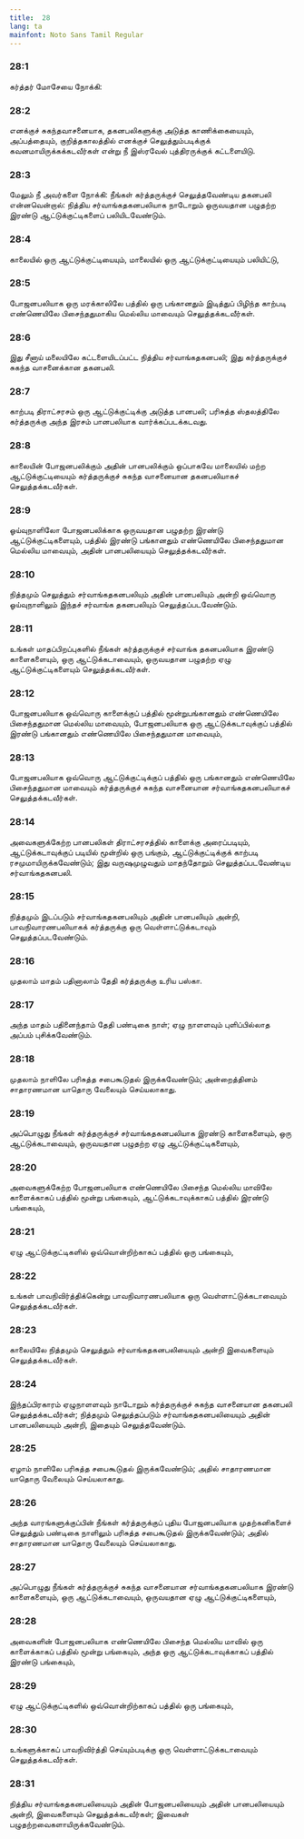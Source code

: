 ```yaml
---
title:  28
lang: ta
mainfont: Noto Sans Tamil Regular
---
```


###  28:1

கர்த்தர் மோசேயை நோக்கி:

###  28:2

எனக்குச் சுகந்தவாசனையாக, தகனபலிகளுக்கு அடுத்த காணிக்கையையும், அப்பத்தையும், குறித்தகாலத்தில் எனக்குச் செலுத்தும்படிக்குக் கவனமாயிருக்கக்கடவீர்கள் என்று நீ இஸ்ரவேல் புத்திரருக்குக் கட்டளையிடு.

###  28:3

மேலும் நீ அவர்களை நோக்கி: நீங்கள் கர்த்தருக்குச் செலுத்தவேண்டிய தகனபலி என்னவென்றால்: நித்திய சர்வாங்கதகனபலியாக நாடோறும் ஒருவயதான பழுதற்ற இரண்டு ஆட்டுக்குட்டிகளைப் பலியிடவேண்டும்.

###  28:4

காலையில் ஒரு ஆட்டுக்குட்டியையும், மாலையில் ஒரு ஆட்டுக்குட்டியையும் பலியிட்டு,

###  28:5

போஜனபலியாக ஒரு மரக்காலிலே பத்தில் ஒரு பங்கானதும் இடித்துப் பிழிந்த காற்படி எண்ணெயிலே பிசைந்ததுமாகிய மெல்லிய மாவையும் செலுத்தக்கடவீர்கள்.

###  28:6

இது சீனாய் மலையிலே கட்டளையிடப்பட்ட நித்திய சர்வாங்கதகனபலி; இது கர்த்தருக்குச் சுகந்த வாசனைக்கான தகனபலி.

###  28:7

காற்படி திராட்சரசம் ஒரு ஆட்டுக்குட்டிக்கு அடுத்த பானபலி; பரிசுத்த ஸ்தலத்திலே கர்த்தருக்கு அந்த இரசம் பானபலியாக வார்க்கப்படக்கடவது.

###  28:8

காலையின் போஜனபலிக்கும் அதின் பானபலிக்கும் ஒப்பாகவே மாலையில் மற்ற ஆட்டுக்குட்டியையும் கர்த்தருக்குச் சுகந்த வாசனையான தகனபலியாகச் செலுத்தக்கடவீர்கள்.

###  28:9

ஓய்வுநாளிலோ போஜனபலிக்காக ஒருவயதான பழுதற்ற இரண்டு ஆட்டுக்குட்டிகளையும், பத்தில் இரண்டு பங்கானதும் எண்ணெயிலே பிசைந்ததுமான மெல்லிய மாவையும், அதின் பானபலியையும் செலுத்தக்கடவீர்கள்.

###  28:10

நித்தமும் செலுத்தும் சர்வாங்கதகனபலியும் அதின் பானபலியும் அன்றி ஒவ்வொரு ஓய்வுநாளிலும் இந்தச் சர்வாங்க தகனபலியும் செலுத்தப்படவேண்டும்.

###  28:11

உங்கள் மாதப்பிறப்புகளில் நீங்கள் கர்த்தருக்குச் சர்வாங்க தகனபலியாக இரண்டு காளைகளையும், ஒரு ஆட்டுக்கடாவையும், ஒருவயதான பழுதற்ற ஏழு ஆட்டுக்குட்டிகளையும் செலுத்தக்கடவீர்கள்.

###  28:12

போஜனபலியாக ஒவ்வொரு காளைக்குப் பத்தில் மூன்றுபங்கானதும் எண்ணெயிலே பிசைந்ததுமான மெல்லிய மாவையும், போஜனபலியாக ஒரு ஆட்டுக்கடாவுக்குப் பத்தில் இரண்டு பங்கானதும் எண்ணெயிலே பிசைந்ததுமான மாவையும்,

###  28:13

போஜனபலியாக ஒவ்வொரு ஆட்டுக்குட்டிக்குப் பத்தில் ஒரு பங்கானதும் எண்ணெயிலே பிசைந்ததுமான மாவையும் கர்த்தருக்குச் சுகந்த வாசனையான சர்வாங்கதகனபலியாகச் செலுத்தக்கடவீர்கள்.

###  28:14

அவைகளுக்கேற்ற பானபலிகள் திராட்சரசத்தில் காளைக்கு அரைப்படியும், ஆட்டுக்கடாவுக்குப் படியில் மூன்றில் ஒரு பங்கும், ஆட்டுக்குட்டிக்குக் காற்படி ரசமுமாயிருக்கவேண்டும்; இது வருஷமுழுவதும் மாதந்தோறும் செலுத்தப்படவேண்டிய சர்வாங்கதகனபலி.

###  28:15

நித்தமும் இடப்படும் சர்வாங்கதகனபலியும் அதின் பானபலியும் அன்றி, பாவநிவாரணபலியாகக் கர்த்தருக்கு ஒரு வெள்ளாட்டுக்கடாவும் செலுத்தப்படவேண்டும்.

###  28:16

முதலாம் மாதம் பதினாலாம் தேதி கர்த்தருக்கு உரிய பஸ்கா.

###  28:17

அந்த மாதம் பதினைந்தாம் தேதி பண்டிகை நாள்; ஏழு நாளளவும் புளிப்பில்லாத அப்பம் புசிக்கவேண்டும்.

###  28:18

முதலாம் நாளிலே பரிசுத்த சபைகூடுதல் இருக்கவேண்டும்; அன்றைத்தினம் சாதாரணமான யாதொரு வேலையும் செய்யலாகாது.

###  28:19

அப்பொழுது நீங்கள் கர்த்தருக்குச் சர்வாங்கதகனபலியாக இரண்டு காளைகளையும், ஒரு ஆட்டுக்கடாவையும், ஒருவயதான பழுதற்ற ஏழு ஆட்டுக்குட்டிகளையும்,

###  28:20

அவைகளுக்கேற்ற போஜனபலியாக எண்ணெயிலே பிசைந்த மெல்லிய மாவிலே காளைக்காகப் பத்தில் மூன்று பங்கையும், ஆட்டுக்கடாவுக்காகப் பத்தில் இரண்டு பங்கையும்,

###  28:21

ஏழு ஆட்டுக்குட்டிகளில் ஒவ்வொன்றிற்காகப் பத்தில் ஒரு பங்கையும்,

###  28:22

உங்கள் பாவநிவிர்த்திக்கென்று பாவநிவாரணபலியாக ஒரு வெள்ளாட்டுக்கடாவையும் செலுத்தக்கடவீர்கள்.

###  28:23

காலையிலே நித்தமும் செலுத்தும் சர்வாங்கதகனபலியையும் அன்றி இவைகளையும் செலுத்தக்கடவீர்கள்.

###  28:24

இந்தப்பிரகாரம் ஏழுநாளளவும் நாடோறும் கர்த்தருக்குச் சுகந்த வாசனையான தகனபலி செலுத்தக்கடவீர்கள்; நித்தமும் செலுத்தப்படும் சர்வாங்கதகனபலியையும் அதின் பானபலியையும் அன்றி, இதையும் செலுத்தவேண்டும்.

###  28:25

ஏழாம் நாளிலே பரிசுத்த சபைகூடுதல் இருக்கவேண்டும்; அதில் சாதாரணமான யாதொரு வேலையும் செய்யலாகாது.

###  28:26

அந்த வாரங்களுக்குப்பின் நீங்கள் கர்த்தருக்குப் புதிய போஜனபலியாக முதற்கனிகளைச் செலுத்தும் பண்டிகை நாளிலும் பரிசுத்த சபைகூடுதல் இருக்கவேண்டும்; அதில் சாதாரணமான யாதொரு வேலையும் செய்யலாகாது.

###  28:27

அப்பொழுது நீங்கள் கர்த்தருக்குச் சுகந்த வாசனையான சர்வாங்கதகனபலியாக இரண்டு காளைகளையும், ஒரு ஆட்டுக்கடாவையும், ஒருவயதான ஏழு ஆட்டுக்குட்டிகளையும்,

###  28:28

அவைகளின் போஜனபலியாக எண்ணெயிலே பிசைந்த மெல்லிய மாவில் ஒரு காளைக்காகப் பத்தில் மூன்று பங்கையும், அந்த ஒரு ஆட்டுக்கடாவுக்காகப் பத்தில் இரண்டு பங்கையும்,

###  28:29

ஏழு ஆட்டுக்குட்டிகளில் ஒவ்வொன்றிற்காகப் பத்தில் ஒரு பங்கையும்,

###  28:30

உங்களுக்காகப் பாவநிவிர்த்தி செய்யும்படிக்கு ஒரு வெள்ளாட்டுக்கடாவையும் செலுத்தக்கடவீர்கள்.

###  28:31

நித்திய சர்வாங்கதகனபலியையும் அதின் போஜனபலியையும் அதின் பானபலியையும் அன்றி, இவைகளையும் செலுத்தக்கடவீர்கள்; இவைகள் பழுதற்றவைகளாயிருக்கவேண்டும்.

